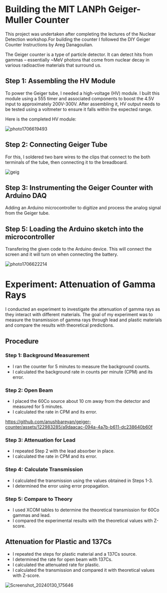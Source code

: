 # Building the MIT LANPh Geiger-Muller Counter

This project was undertaken after completing the lectures of the Nuclear Detection workshop.For building the counter I followed the DIY Geiger Counter Instructions by Areg Danagoulian. 


The Geiger counter is a type of particle detector. It can detect hits from gammas – essentially ~MeV photons that come from nuclear decay in various radioactive materials that surround us.


## Step 1: Assembling the HV Module
To power the Geiger tube, I needed a high-voltage (HV) module. I built this module using a 555 timer and associated components to boost the 4.5V input to approximately 200V-300V. After assembling it, HV output needs to be tested using a voltmeter to ensure it falls within the expected range. 

Here is the completed HV module:

![photo1706619493](https://github.com/anushbareyan/geiger-counter/assets/122983285/23937921-f0c4-4716-8f23-99e675aa6a90)

## Step 2: Connecting Geiger Tube
For this, I soldered two bare wires to the clips that connect to the both terminals of the tube, then connecting it to the breadboard. 

![geig](https://github.com/anushbareyan/geiger-counter/assets/122983285/5dfa7f4f-defb-471e-8d07-dfe832fcb7ea)

## Step 3: Instrumenting the Geiger Counter with Arduino DAQ

Adding an Arduino microcontroller to digitize and process the analog signal from the Geiger tube.


## Step 5: Loading the Arduino sketch into the microcontroller

Transfering the given code to the Arduino device. This will connect the screen and it will turn on when connecting the battery.

![photo1706622214](https://github.com/anushbareyan/geiger-counter/assets/122983285/77c10771-c33e-44f3-9c84-b4ab50408f36)

# Experiment: Attenuation of Gamma Rays

I conducted an experiment to investigate the attenuation of gamma rays as they interact with different materials. The goal of my experiment was to measure the transmission of gamma rays through lead and plastic materials and compare the results with theoretical predictions.

## Procedure

### Step 1: Background Measurement
- I ran the counter for 5 minutes to measure the background counts.
- I calculated the background rate in counts per minute (CPM) and its error.

### Step 2: Open Beam
- I placed the 60Co source about 10 cm away from the detector and measured for 5 minutes.
- I calculated the rate in CPM and its error.



https://github.com/anushbareyan/geiger-counter/assets/122983285/a9daacac-094a-4a7b-b611-dc238640b60f

### Step 3: Attenuation for Lead
- I repeated Step 2 with the lead absorber in place.
- I calculated the rate in CPM and its error.

### Step 4: Calculate Transmission
- I calculated the transmission using the values obtained in Steps 1-3.
- I determined the error using error propagation.

### Step 5: Compare to Theory
- I used XCOM tables to determine the theoretical transmission for 60Co gammas and lead.
- I compared the experimental results with the theoretical values with Z-score.

## Attenuation for Plastic and 137Cs
- I repeated the steps for plastic material and a 137Cs source.
- I determined the rate for open beam with 137Cs.
- I calculated the attenuated rate for plastic.
- I calculated the transmission and compared it with theoretical values with Z-score.

![Screenshot_20240130_175646](https://github.com/anushbareyan/geiger-counter/assets/122983285/a05f3276-e658-406a-ad47-99a3ce63631a)
